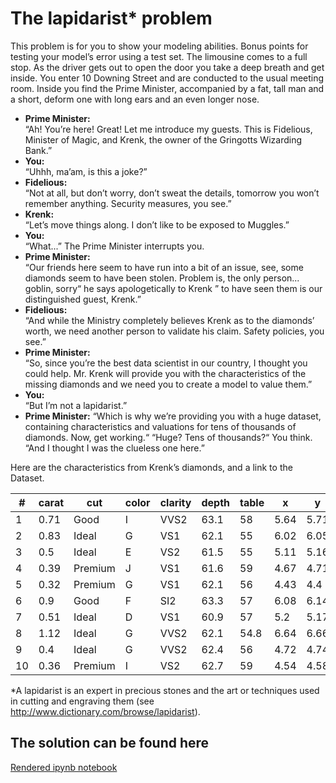 # The lapidarist* problem

This problem is for you to show your modeling abilities. Bonus points for testing your model’s error using a test set.
The limousine comes to a full stop. As the driver gets out to open the door you take a deep breath and get inside. You enter 10 Downing Street and are conducted to the usual meeting room. Inside you find the Prime Minister, accompanied by a fat, tall man and a short, deform one with long ears and an even longer nose.
* **Prime Minister:**  
 “Ah! You’re here! Great! Let me introduce my guests. This is Fidelious, Minister of Magic, and Krenk, the owner of the Gringotts Wizarding Bank.”
* **You:**  
 “Uhhh, ma’am, is this a joke?”
* **Fidelious:**  
 “Not at all, but don’t worry, don’t sweat the details, tomorrow you won’t remember anything. Security measures, you see.”
* **Krenk:**  
 “Let’s move things along. I don’t like to be exposed to Muggles.”
* **You:**  
 “What...” The Prime Minister interrupts you.
* **Prime Minister:**  
 “Our friends here seem to have run into a bit of an issue, see, some diamonds seem to have been stolen. Problem is, the only person... goblin, sorry“ he says apologetically to Krenk ” to have seen them is our distinguished guest, Krenk.”
* **Fidelious:**  
 “And while the Ministry completely believes Krenk as to the diamonds’ worth, we need another person to validate his claim. Safety policies, you see.”
* **Prime Minister:**  
 “So, since you’re the best data scientist in our country, I thought you could help. Mr. Krenk will provide you with the characteristics of the missing diamonds and we need you to create a model to value them.”
* **You:**  
 “But I’m not a lapidarist.”
* **Prime Minister:**
 “Which is why we’re providing you with a huge dataset, containing characteristics and valuations for tens of thousands of diamonds. Now, get working.“
“Huge? Tens of thousands?“ You think. “And I thought I was the clueless one here.”

Here are the characteristics from Krenk’s diamonds, and a link to the Dataset.

|  #|	carat |	cut 	| color |  clarity | depth | table |  x   | y    | z   |
|---|---------|---------|-------|----------|-------|-------|------|------|-----|
| 1 |	0.71  | Good	|  I    | VVS2     | 63.1  | 58    | 5.64 | 5.71 | 3.58|
| 2 |	0.83  |	Ideal	|  G    | VS1	   | 62.1  | 55    | 6.02 | 6.05 | 3.75|
| 3 |	0.5   | Ideal	|  E    | VS2	   | 61.5  | 55    | 5.11 | 5.16 | 3.16|
| 4 |	0.39  |	Premium	|  J    | VS1	   | 61.6  | 59    | 4.67 | 4.71 | 2.89|
| 5 |	0.32  |	Premium	|  G    | VS1	   | 62.1  | 56    | 4.43 | 4.4  | 2.74|
| 6 |	0.9   | Good	|  F    | SI2	   | 63.3  | 57    | 6.08 | 6.14 | 3.87|
| 7 |	0.51  |	Ideal	|  D    | VS1	   | 60.9  | 57    | 5.2  | 5.17 | 3.16|
| 8 |	1.12  |	Ideal	|  G    | VVS2	   | 62.1  | 54.8  | 6.64 | 6.66 | 4.13|
| 9 |	0.4   | Ideal	|  G    | VVS2	   | 62.4  | 56    | 4.72 | 4.74 | 2.95|
|10 |	0.36  |	Premium	|  I    | VS2	   | 62.7  | 59    | 4.54 | 4.58 | 2.86|


*A lapidarist is an expert in precious stones and the art or techniques used in cutting and engraving them (see http://www.dictionary.com/browse/lapidarist). 

## The solution can be found here 
[Rendered ipynb notebook](https://nbviewer.jupyter.org/github/cacoch/lapidarist/blob/master/Diamonds_are_a%20_girls_best_friend.ipynb)

